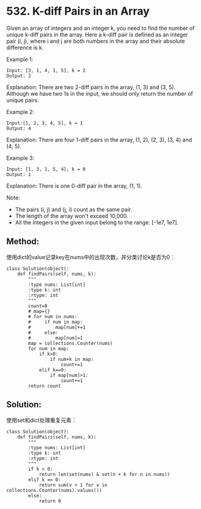 # 532. K-diff Pairs in an Array

Given an array of integers and an integer k, you need to find the number of unique k-diff pairs in the array. Here a k-diff pair is defined as an integer pair (i, j), where i and j are both numbers in the array and their absolute difference is k.

Example 1:

    Input: [3, 1, 4, 1, 5], k = 2
    Output: 2

Explanation: There are two 2-diff pairs in the array, (1, 3) and (3, 5).
Although we have two 1s in the input, we should only return the number of unique pairs.

Example 2:

    Input:[1, 2, 3, 4, 5], k = 1
    Output: 4

Explanation: There are four 1-diff pairs in the array, (1, 2), (2, 3), (3, 4) and (4, 5).

Example 3:

    Input: [1, 3, 1, 5, 4], k = 0
    Output: 1

Explanation: There is one 0-diff pair in the array, (1, 1).

Note:
- The pairs (i, j) and (j, i) count as the same pair.
- The length of the array won't exceed 10,000.
- All the integers in the given input belong to the range: [-1e7, 1e7].

## Method:

使用dict的value记录key在nums中的出现次数，并分类讨论k是否为0：

    class Solution(object):
        def findPairs(self, nums, k):
            """
            :type nums: List[int]
            :type k: int
            :rtype: int
            """
            count=0
            # map={}
            # for num in nums:
            #     if num in map:
            #         map[num]+=1
            #     else:
            #         map[num]=1
            map = collections.Counter(nums)
            for num in map:
                if k>0:
                    if num+k in map:
                        count+=1
                elif k==0:
                    if map[num]>1:
                        count+=1
            return count

## Solution:
使用set和dict处理重复元素：

    class Solution(object):
        def findPairs(self, nums, k):
            """
            :type nums: List[int]
            :type k: int
            :rtype: int
            """
            if k > 0:
                return len(set(nums) & set(n + k for n in nums))
            elif k == 0:
                return sum(v > 1 for v in collections.Counter(nums).values())
            else:
                return 0